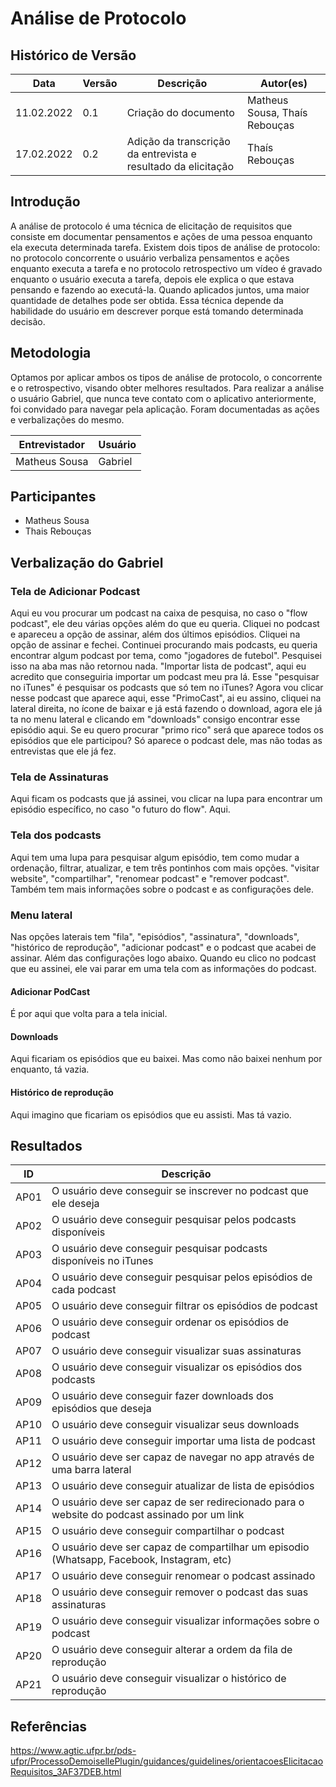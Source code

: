 # Análise de Protocolo

## Histórico de Versão

| Data         | Versão   | Descrição              | Autor(es)               |
|--------------|----------|------------------------|-------------------------|
| 11.02.2022 | 0.1 | Criação do documento | Matheus Sousa, Thaís Rebouças |
| 17.02.2022 | 0.2 | Adição da transcrição da entrevista e resultado da elicitação | Thaís Rebouças |

## Introdução

A análise de protocolo é uma técnica de elicitação de requisitos que consiste em documentar pensamentos e ações de uma pessoa enquanto ela executa determinada tarefa.
Existem dois tipos de análise de protocolo: no protocolo concorrente o usuário verbaliza pensamentos e ações enquanto executa a tarefa e no protocolo retrospectivo um vídeo é gravado enquanto o usuário executa a tarefa, depois ele explica o que estava pensando e fazendo ao executá-la. Quando aplicados juntos, uma maior quantidade de detalhes pode ser obtida. Essa técnica depende da habilidade do usuário em descrever porque está tomando determinada decisão.

## Metodologia

Optamos por aplicar ambos os tipos de análise de protocolo, o concorrente e o retrospectivo, visando obter melhores resultados.
Para realizar a análise o usuário Gabriel, que nunca teve contato com o aplicativo anteriormente, foi convidado para navegar pela aplicação. Foram documentadas as ações e verbalizações do mesmo.

| Entrevistador | Usuário |
| ------------- | ------- |
| Matheus Sousa | Gabriel |

## Participantes
- Matheus Sousa
- Thais Rebouças

## Verbalização do Gabriel

### Tela de Adicionar Podcast
Aqui eu vou procurar um podcast na caixa de pesquisa, no caso o "flow podcast", ele deu várias opções além do que eu queria. Cliquei no podcast e apareceu a opção de assinar, além dos últimos episódios. Cliquei na opção de assinar e fechei. Continuei procurando mais podcasts, eu queria encontrar algum podcast por tema, como "jogadores de futebol". Pesquisei isso na aba mas não retornou nada. "Importar lista de podcast", aqui eu acredito que conseguiria importar um podcast meu pra lá. Esse "pesquisar no iTunes" é pesquisar os podcasts que só tem no iTunes?
Agora vou clicar nesse podcast que aparece aqui, esse "PrimoCast", ai eu assino, cliquei na lateral direita, no ícone de baixar e já está fazendo o download, agora ele já ta no menu lateral e clicando em "downloads" consigo encontrar esse episódio aqui.
Se eu quero procurar "primo rico" será que aparece todos os episódios que ele participou? Só aparece o podcast dele, mas não todas as entrevistas que ele já fez.

### Tela de Assinaturas
Aqui ficam os podcasts que já assinei, vou clicar na lupa para encontrar um episódio específico, no caso "o futuro do flow". Aqui.

### Tela dos podcasts
Aqui tem uma lupa para pesquisar algum episódio, tem como mudar a ordenação, filtrar, atualizar, e tem três pontinhos com mais opções. "visitar website", "compartilhar", "renomear podcast" e "remover podcast". Também tem mais informações sobre o podcast e as configurações dele.

### Menu lateral
Nas opções laterais tem "fila", "episódios", "assinatura", "downloads", "histórico de reprodução", "adicionar podcast" e o podcast que acabei de assinar. Além das configurações logo abaixo.
Quando eu clico no podcast que eu assinei, ele vai parar em uma tela com as informações do podcast.

#### Adicionar PodCast
É por aqui que volta para a tela inicial.

#### Downloads
Aqui ficariam os episódios que eu baixei. Mas como não baixei nenhum por enquanto, tá vazia.

#### Histórico de reprodução
Aqui imagino que ficariam os episódios que eu assisti. Mas tá vazio.

## Resultados

| ID | Descrição |
| -- | --------- |
| AP01 | O usuário deve conseguir se inscrever no podcast que ele deseja |
| AP02 | O usuário deve conseguir pesquisar pelos podcasts disponíveis |
| AP03 | O usuário deve conseguir pesquisar podcasts disponíveis no iTunes |
| AP04 | O usuário deve conseguir pesquisar pelos episódios de cada podcast |
| AP05 | O usuário deve conseguir filtrar os episódios de podcast |
| AP06 | O usuário deve conseguir ordenar os episódios de podcast |
| AP07 | O usuário deve conseguir visualizar suas assinaturas |
| AP08 | O usuário deve conseguir visualizar os episódios dos podcasts |
| AP09 | O usuário deve conseguir fazer downloads dos episódios que deseja |
| AP10 | O usuário deve conseguir visualizar seus downloads |
| AP11 | O usuário deve conseguir importar uma lista de podcast |
| AP12 | O usuário deve ser capaz de navegar no app através de uma barra lateral |
| AP13 | O usuário deve conseguir atualizar de lista de episódios |
| AP14 | O usuário deve ser capaz de ser redirecionado para o website do podcast assinado por um link |
| AP15 | O usuário deve conseguir compartilhar o podcast |
| AP16 | O usuário deve ser capaz de compartilhar um episodio (Whatsapp, Facebook, Instagram, etc) |
| AP17 | O usuário deve conseguir renomear o podcast assinado |
| AP18 | O usuário deve conseguir remover o podcast das suas assinaturas |
| AP19 | O usuário deve conseguir visualizar informações sobre o podcast |
| AP20 | O usuário deve conseguir alterar a ordem da fila de reprodução |
| AP21 | O usuário deve conseguir visualizar o histórico de reprodução |


## Referências

https://www.agtic.ufpr.br/pds-ufpr/ProcessoDemoisellePlugin/guidances/guidelines/orientacoesElicitacaoRequisitos_3AF37DEB.html
